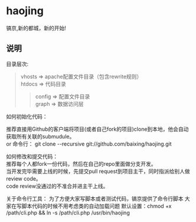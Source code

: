 haojing
=======

镐京,新的都城，新的开始!  


说明
----

目录层次:

>vhosts  => apache配置文件目录（包含rewrite规则）  
>htdocs  => 代码目录  
>>config   => 配置文件目录  
>>graph    => 数据访问层


如何初始化代码：

推荐直接用Github的客户端将项目(或者自己fork的项目)clone到本地，他会自动获取所有关联的submudule。  
or 命令行：
git clone --recursive git://github.com/baixing/haojing.git  


如何修改和提交代码：  
推荐每个人都fork一份代码，然后在自己的repo里面做分支开发。  
当开发完毕需要上线的时候，先提交pull request到项目主干，同时指派给别人做review code。  
code review没通过的不准合并进主干上线。  


关于命令行工具：
为了方便大家写脚本或者测试代码，镐京提供了命令行脚本
大家在写脚本代码的时候不用考虑类的自动加载问题
默认设置：chmod +x /path/cli.php && ln -s /path/cli.php /usr/bin/haojing
